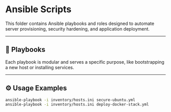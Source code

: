 # Ansible Scripts

This folder contains Ansible playbooks and roles designed to automate server provisioning, security hardening, and application deployment.

---

## 📂 Playbooks

Each playbook is modular and serves a specific purpose, like bootstrapping a new host or installing services.

---

## ⚙️ Usage Examples

```bash
ansible-playbook -i inventory/hosts.ini secure-ubuntu.yml
ansible-playbook -i inventory/hosts.ini deploy-docker-stack.yml
